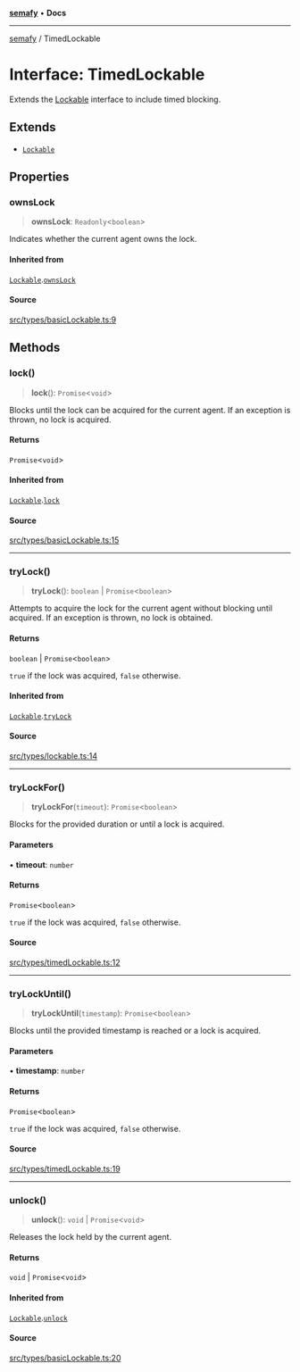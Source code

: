 [**semafy**](../README.md) • **Docs**

***

[semafy](../globals.md) / TimedLockable

# Interface: TimedLockable

Extends the [Lockable](Lockable.md) interface to include timed blocking.

## Extends

- [`Lockable`](Lockable.md)

## Properties

### ownsLock

> **ownsLock**: `Readonly`\<`boolean`\>

Indicates whether the current agent owns the lock.

#### Inherited from

[`Lockable`](Lockable.md).[`ownsLock`](Lockable.md#ownslock)

#### Source

[src/types/basicLockable.ts:9](https://github.com/havelessbemore/semafy/blob/c1d56be99a331ecbe5fe1625f5e190ff01b04eee/src/types/basicLockable.ts#L9)

## Methods

### lock()

> **lock**(): `Promise`\<`void`\>

Blocks until the lock can be acquired for the current agent.
If an exception is thrown, no lock is acquired.

#### Returns

`Promise`\<`void`\>

#### Inherited from

[`Lockable`](Lockable.md).[`lock`](Lockable.md#lock)

#### Source

[src/types/basicLockable.ts:15](https://github.com/havelessbemore/semafy/blob/c1d56be99a331ecbe5fe1625f5e190ff01b04eee/src/types/basicLockable.ts#L15)

***

### tryLock()

> **tryLock**(): `boolean` \| `Promise`\<`boolean`\>

Attempts to acquire the lock for the current agent
without blocking until acquired. If an exception
is thrown, no lock is obtained.

#### Returns

`boolean` \| `Promise`\<`boolean`\>

`true` if the lock was acquired, `false` otherwise.

#### Inherited from

[`Lockable`](Lockable.md).[`tryLock`](Lockable.md#trylock)

#### Source

[src/types/lockable.ts:14](https://github.com/havelessbemore/semafy/blob/c1d56be99a331ecbe5fe1625f5e190ff01b04eee/src/types/lockable.ts#L14)

***

### tryLockFor()

> **tryLockFor**(`timeout`): `Promise`\<`boolean`\>

Blocks for the provided duration or until a lock is acquired.

#### Parameters

• **timeout**: `number`

#### Returns

`Promise`\<`boolean`\>

`true` if the lock was acquired, `false` otherwise.

#### Source

[src/types/timedLockable.ts:12](https://github.com/havelessbemore/semafy/blob/c1d56be99a331ecbe5fe1625f5e190ff01b04eee/src/types/timedLockable.ts#L12)

***

### tryLockUntil()

> **tryLockUntil**(`timestamp`): `Promise`\<`boolean`\>

Blocks until the provided timestamp is reached or a lock is acquired.

#### Parameters

• **timestamp**: `number`

#### Returns

`Promise`\<`boolean`\>

`true` if the lock was acquired, `false` otherwise.

#### Source

[src/types/timedLockable.ts:19](https://github.com/havelessbemore/semafy/blob/c1d56be99a331ecbe5fe1625f5e190ff01b04eee/src/types/timedLockable.ts#L19)

***

### unlock()

> **unlock**(): `void` \| `Promise`\<`void`\>

Releases the lock held by the current agent.

#### Returns

`void` \| `Promise`\<`void`\>

#### Inherited from

[`Lockable`](Lockable.md).[`unlock`](Lockable.md#unlock)

#### Source

[src/types/basicLockable.ts:20](https://github.com/havelessbemore/semafy/blob/c1d56be99a331ecbe5fe1625f5e190ff01b04eee/src/types/basicLockable.ts#L20)
